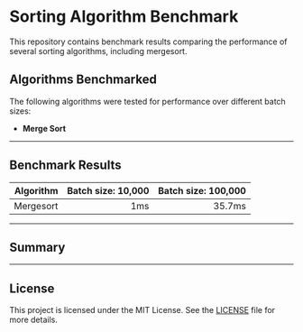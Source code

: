 # Sorting Algorithm Benchmark

This repository contains benchmark results comparing the performance of several sorting algorithms, including mergesort.

## Algorithms Benchmarked

The following algorithms were tested for performance over different batch sizes:
- **Merge Sort**
  
---

## Benchmark Results

|  Algorithm | Batch size: 10,000 |      Batch size: 100,000 |
|-----------:|-------------------:|-------------------------:|
|  Mergesort |                1ms |                   35.7ms |


---

## Summary
 
---

## License

This project is licensed under the MIT License. See the [LICENSE](LICENSE) file for more details.
